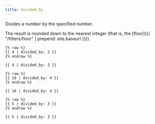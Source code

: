```yaml
---
title: divided_by
---
```


Divides a number by the specified number.

The result is rounded down to the nearest integer (that is, the [floor]({{ "/filters/floor" | prepend: site.baseurl }})).

```liquid
{% raw %}
{{ 4 | divided_by: 2 }}
{% endraw %}
```

```text
{{ 4 | divided_by: 2 }}
```

```liquid
{% raw %}
{{ 16 | divided_by: 4 }}
{% endraw %}
```

```text
{{ 16 | divided_by: 4 }}
```

```liquid
{% raw %}
{{ 5 | divided_by: 3 }}
{% endraw %}
```

```text
{{ 5 | divided_by: 3 }}
```
